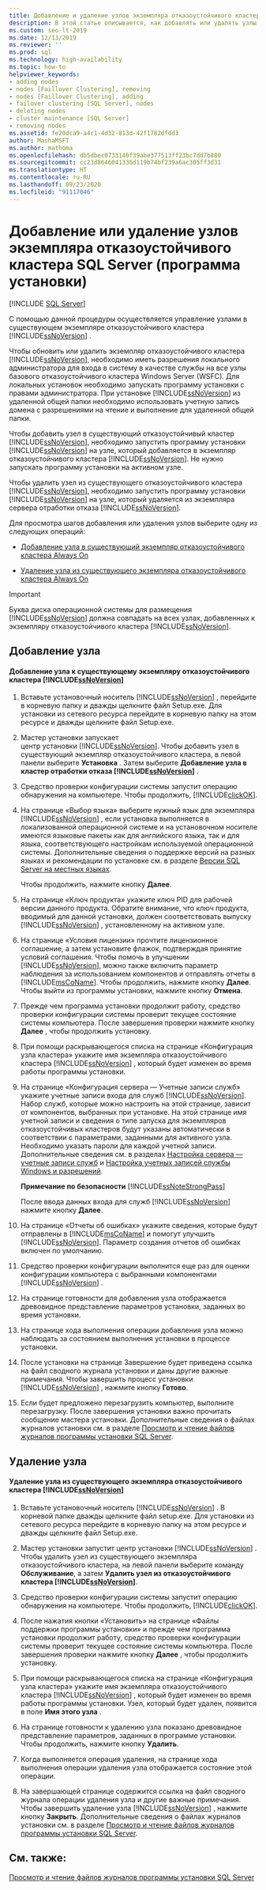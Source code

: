 ```yaml
---
title: Добавление и удаление узлов экземпляра отказоустойчивого кластера
description: В этой статье описывается, как добавлять или удалять узлы в существующем экземпляре отказоустойчивого кластера SQL Server группы доступности Always On.
ms.custom: seo-lt-2019
ms.date: 12/13/2019
ms.reviewer: ''
ms.prod: sql
ms.technology: high-availability
ms.topic: how-to
helpviewer_keywords:
- adding nodes
- nodes [Faillover Clustering], removing
- nodes [Faillover Clustering], adding
- failover clustering [SQL Server], nodes
- deleting nodes
- cluster maintenance [SQL Server]
- removing nodes
ms.assetid: fe20dca9-a4c1-4d32-813d-42f1782dfdd3
author: MashaMSFT
ms.author: mathoma
ms.openlocfilehash: db5dbec0733140f39abe377513ff23bc7dd7b880
ms.sourcegitcommit: cc23d8646041336d119b74bf239a6ac305ff3d31
ms.translationtype: HT
ms.contentlocale: ru-RU
ms.lasthandoff: 09/23/2020
ms.locfileid: "91117046"
---
```

# <a name="add-or-remove-nodes-in-a-failover-cluster-instance-setup"></a>Добавление или удаление узлов экземпляра отказоустойчивого кластера SQL Server (программа установки)

[!INCLUDE [SQL Server](../../../includes/applies-to-version/sqlserver.md)]

 С помощью данной процедуры осуществляется управление узлами в существующем экземпляре отказоустойчивого кластера [!INCLUDE[ssNoVersion](../../../includes/ssnoversion-md.md)] .  
  
 Чтобы обновить или удалить экземпляр отказоустойчивого кластера [!INCLUDE[ssNoVersion](../../../includes/ssnoversion-md.md)], необходимо иметь разрешения локального администратора для входа в систему в качестве службы на все узлы базового отказоустойчивого кластера Windows Server (WSFC). Для локальных установок необходимо запускать программу установки с правами администратора. При установке [!INCLUDE[ssNoVersion](../../../includes/ssnoversion-md.md)] из удаленной общей папки необходимо использовать учетную запись домена с разрешениями на чтение и выполнение для удаленной общей папки.  
  
 Чтобы добавить узел в существующий отказоустойчивый кластер [!INCLUDE[ssNoVersion](../../../includes/ssnoversion-md.md)], необходимо запустить программу установки [!INCLUDE[ssNoVersion](../../../includes/ssnoversion-md.md)] на узле, который добавляется в экземпляр отказоустойчивого кластера [!INCLUDE[ssNoVersion](../../../includes/ssnoversion-md.md)]. Не нужно запускать программу установки на активном узле.  
  
 Чтобы удалить узел из существующего отказоустойчивого кластера [!INCLUDE[ssNoVersion](../../../includes/ssnoversion-md.md)], необходимо запустить программу установки [!INCLUDE[ssNoVersion](../../../includes/ssnoversion-md.md)] на узле, который удаляется из экземпляра сервера отработки отказа [!INCLUDE[ssNoVersion](../../../includes/ssnoversion-md.md)].  
  
 Для просмотра шагов добавления или удаления узлов выберите одну из следующих операций:  
  
-   [Добавление узла в существующий экземпляр отказоустойчивого кластера Always On](#Add)  
  
-   [Удаление узла из существующего экземпляра отказоустойчивого кластера Always On](#Remove)  
  
> [!IMPORTANT]  
>  Буква диска операционной системы для размещения [!INCLUDE[ssNoVersion](../../../includes/ssnoversion-md.md)] должна совпадать на всех узлах, добавленных к экземпляру отказоустойчивого кластера [!INCLUDE[ssNoVersion](../../../includes/ssnoversion-md.md)].  
  
##  <a name="add-node"></a><a name="Add"></a> Добавление узла  
  
#### <a name="to-add-a-node-to-an-existing-ssnoversion-failover-cluster-instance"></a>Добавление узла к существующему экземпляру отказоустойчивого кластера [!INCLUDE[ssNoVersion](../../../includes/ssnoversion-md.md)]  
  
1.  Вставьте установочный носитель [!INCLUDE[ssNoVersion](../../../includes/ssnoversion-md.md)] , перейдите в корневую папку и дважды щелкните файл Setup.exe. Для установки из сетевого ресурса перейдите в корневую папку на этом ресурсе и дважды щелкните файл Setup.exe.  
  
2.  Мастер установки запускает центр установки [!INCLUDE[ssNoVersion](../../../includes/ssnoversion-md.md)]. Чтобы добавить узел в существующий экземпляр отказоустойчивого кластера, в левой панели выберите **Установка** . Затем выберите **Добавление узла в кластер отработки отказа [!INCLUDE[ssNoVersion](../../../includes/ssnoversion-md.md)]** .  
  
3.  Средство проверки конфигурации системы запустит операцию обнаружения на компьютере. Чтобы продолжить, [!INCLUDE[clickOK](../../../includes/clickok-md.md)].  
  
4.  На странице «Выбор языка» выберите нужный язык для экземпляра [!INCLUDE[ssNoVersion](../../../includes/ssnoversion-md.md)] , если установка выполняется в локализованной операционной системе и на установочном носителе имеются языковые пакеты как для английского языка, так и для языка, соответствующего настройкам используемой операционной системы. Дополнительные сведения о поддержке версий на разных языках и рекомендации по установке см. в разделе [Версии SQL Server на местных языках](../../../sql-server/install/local-language-versions-in-sql-server.md).  
  
     Чтобы продолжить, нажмите кнопку **Далее**.  
  
5.  На странице «Ключ продукта» укажите ключ PID для рабочей версии данного продукта. Обратите внимание, что ключ продукта, вводимый для данной установки, должен соответствовать выпуску [!INCLUDE[ssNoVersion](../../../includes/ssnoversion-md.md)] , установленному на активном узле.  
  
6.  На странице «Условия лицензии» прочтите лицензионное соглашение, а затем установите флажок, подтверждая принятие условий соглашения. Чтобы помочь в улучшении [!INCLUDE[ssNoVersion](../../../includes/ssnoversion-md.md)], можно также включить параметр наблюдения за использованием компонентов и отправлять отчеты в [!INCLUDE[msCoName](../../../includes/msconame-md.md)]. Чтобы продолжить, нажмите кнопку **Далее**. Чтобы выйти из программы установки, нажмите кнопку **Отмена**.  
  
7.  Прежде чем программа установки продолжит работу, средство проверки конфигурации системы проверит текущее состояние системы компьютера. После завершения проверки нажмите кнопку **Далее** , чтобы продолжить установку.  
  
8.  При помощи раскрывающегося списка на странице «Конфигурация узла кластера» укажите имя экземпляра отказоустойчивого кластера [!INCLUDE[ssNoVersion](../../../includes/ssnoversion-md.md)] , который будет изменен во время работы программы установки.  
  
9. На странице «Конфигурация сервера — Учетные записи служб» укажите учетные записи входа для служб [!INCLUDE[ssNoVersion](../../../includes/ssnoversion-md.md)]. Набор служб, которые можно настроить на этой странице, зависит от компонентов, выбранных при установке. На этой странице имя учетной записи и сведения о типе запуска для экземпляров отказоустойчивых кластеров будут указаны автоматически в соответствии с параметрами, заданными для активного узла. Необходимо указать пароли для каждой учетной записи. Дополнительные сведения см. в разделах [Настройка сервера — учетные записи служб](https://msdn.microsoft.com/library/c283702d-ab20-4bfa-9272-f0c53c31cb9f) и [Настройка учетных записей службы Windows и разрешений](../../../database-engine/configure-windows/configure-windows-service-accounts-and-permissions.md).  
  
     **Примечание по безопасности** [!INCLUDE[ssNoteStrongPass](../../../includes/ssnotestrongpass-md.md)]  
  
     После ввода данных входа для служб [!INCLUDE[ssNoVersion](../../../includes/ssnoversion-md.md)] нажмите кнопку **Далее**.  
  
10. На странице «Отчеты об ошибках» укажите сведения, которые будут отправлены в [!INCLUDE[msCoName](../../../includes/msconame-md.md)] и помогут улучшить [!INCLUDE[ssNoVersion](../../../includes/ssnoversion-md.md)]. Параметр создания отчетов об ошибках включен по умолчанию.  
  
11. Средство проверки конфигурации выполнится еще раз для оценки конфигурации компьютера с выбранными компонентами [!INCLUDE[ssNoVersion](../../../includes/ssnoversion-md.md)] .  
  
12. На странице готовности для добавления узла отображается древовидное представление параметров установки, заданных во время установки.  
  
13. На странице хода выполнения операции добавления узла можно наблюдать за состоянием выполнения установки в процессе установки.  
  
14. После установки на странице Завершение будет приведена ссылка на файл сводного журнала установки и даны другие важные примечания. Чтобы завершить процесс установки [!INCLUDE[ssNoVersion](../../../includes/ssnoversion-md.md)] , нажмите кнопку **Готово**.  
  
15. Если будет предложено перезагрузить компьютер, выполните перезагрузку. После завершения установки важно прочитать сообщение мастера установки. Дополнительные сведения о файлах журналов установки см. в разделе [Просмотр и чтение файлов журналов программы установки SQL Server](../../../database-engine/install-windows/view-and-read-sql-server-setup-log-files.md).  
  
##  <a name="remove-node"></a><a name="Remove"></a> Удаление узла  
  
#### <a name="to-remove-a-node-from-an-existing-ssnoversion-failover-cluster-instance"></a>Удаление узла из существующего экземпляра отказоустойчивого кластера [!INCLUDE[ssNoVersion](../../../includes/ssnoversion-md.md)]  
  
1.  Вставьте установочный носитель [!INCLUDE[ssNoVersion](../../../includes/ssnoversion-md.md)] . В корневой папке дважды щелкните файл setup.exe. Для установки из сетевого ресурса перейдите в корневую папку на этом ресурсе и дважды щелкните файл Setup.exe.  
  
2.  Мастер установки запустит центр установки [!INCLUDE[ssNoVersion](../../../includes/ssnoversion-md.md)] . Чтобы удалить узел из существующего экземпляра отказоустойчивого кластера, на левой панели выберите команду **Обслуживание**, а затем **Удалить узел из отказоустойчивого кластера [!INCLUDE[ssNoVersion](../../../includes/ssnoversion-md.md)]**.  
  
3.  Средство проверки конфигурации системы запустит операцию обнаружения на компьютере. Чтобы продолжить, [!INCLUDE[clickOK](../../../includes/clickok-md.md)].  
  
4.  После нажатия кнопки «Установить» на странице «Файлы поддержки программы установки» и прежде чем программа установки продолжит работу, средство проверки конфигурации системы проверит текущее состояние системы компьютера. После завершения проверки нажмите кнопку **Далее** , чтобы продолжить установку.  
  
5.  При помощи раскрывающегося списка на странице «Конфигурация узла кластера» укажите имя экземпляра отказоустойчивого кластера [!INCLUDE[ssNoVersion](../../../includes/ssnoversion-md.md)] , который будет изменен во время работы программы установки. Узел, который будет удален, появится в поле **Имя этого узла** .  
  
6.  На странице готовности к удалению узла показано древовидное представление параметров, заданных в программе установки. Чтобы продолжить, нажмите кнопку **Удалить**.  
  
7.  Когда выполняется операция удаления, на странице хода выполнения операции удаления узла отображается состояние этой операции.  
  
8.  На завершающей странице содержится ссылка на файл сводного журнала операции удаления узла и другие важные примечания. Чтобы завершить удаление узла [!INCLUDE[ssNoVersion](../../../includes/ssnoversion-md.md)] , нажмите кнопку **Закрыть**. Дополнительные сведения о файлах журналов установки см. в разделе [Просмотр и чтение файлов журналов программы установки SQL Server](../../../database-engine/install-windows/view-and-read-sql-server-setup-log-files.md).  
  
## <a name="see-also"></a>См. также:  
 [Просмотр и чтение файлов журналов программы установки SQL Server](../../../database-engine/install-windows/view-and-read-sql-server-setup-log-files.md)  
  
  
